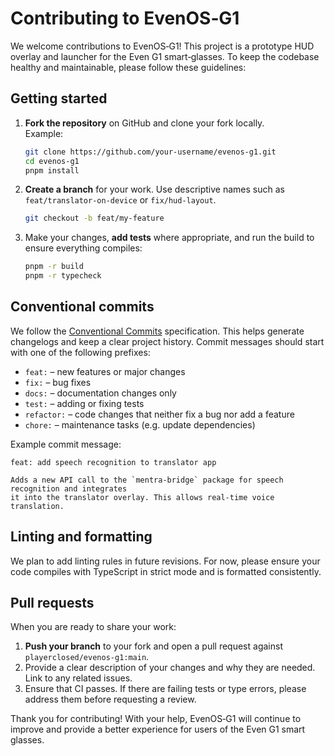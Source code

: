# Contributing to EvenOS‑G1

We welcome contributions to EvenOS‑G1! This project is a prototype HUD overlay and launcher for the Even G1 smart‑glasses. To keep the codebase healthy and maintainable, please follow these guidelines:

## Getting started

1. **Fork the repository** on GitHub and clone your fork locally.  
   Example:

   ```bash
   git clone https://github.com/your‑username/evenos‑g1.git
   cd evenos‑g1
   pnpm install
   ```

2. **Create a branch** for your work. Use descriptive names such as `feat/translator‑on‑device` or `fix/hud‑layout`.

   ```bash
   git checkout -b feat/my‑feature
   ```

3. Make your changes, **add tests** where appropriate, and run the build to ensure everything compiles:

   ```bash
   pnpm -r build
   pnpm -r typecheck
   ```

## Conventional commits

We follow the [Conventional Commits](https://www.conventionalcommits.org/en/v1.0.0/) specification. This helps generate changelogs and keep a clear project history. Commit messages should start with one of the following prefixes:

- `feat:` – new features or major changes
- `fix:` – bug fixes
- `docs:` – documentation changes only
- `test:` – adding or fixing tests
- `refactor:` – code changes that neither fix a bug nor add a feature
- `chore:` – maintenance tasks (e.g. update dependencies)

Example commit message:

```
feat: add speech recognition to translator app

Adds a new API call to the `mentra-bridge` package for speech recognition and integrates
it into the translator overlay. This allows real‑time voice translation.
```

## Linting and formatting

We plan to add linting rules in future revisions. For now, please ensure your code compiles with TypeScript in strict mode and is formatted consistently.

## Pull requests

When you are ready to share your work:

1. **Push your branch** to your fork and open a pull request against `playerclosed/evenos‑g1:main`.
2. Provide a clear description of your changes and why they are needed. Link to any related issues.
3. Ensure that CI passes. If there are failing tests or type errors, please address them before requesting a review.

Thank you for contributing! With your help, EvenOS‑G1 will continue to improve and provide a better experience for users of the Even G1 smart glasses.